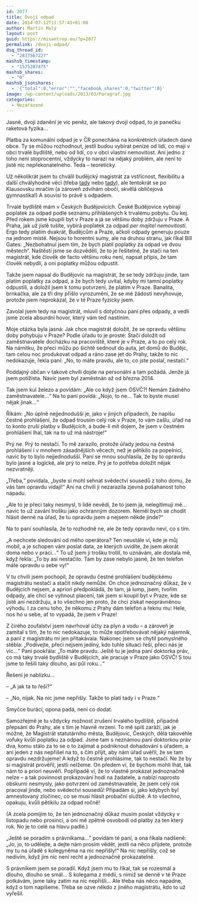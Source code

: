 ```yaml
---
id: 2077
title: Dvojí odpad
date: 2014-07-12T11:57:43+01:00
author: Martin Malý
layout: post
guid: https://misantrop.eu/?p=2077
permalink: /dvoji-odpad/
dsq_thread_id:
  - "2837567227"
mashsb_timestamp:
  - "1575287475"
mashsb_shares:
  - "0"
mashsb_jsonshares:
  - '{"total":0,"error":"","facebook_shares":0,"twitter":0}'
image: /wp-content/uploads/2013/03/Paragraf.jpg
categories:
  - Nezařazené
---
```

Jasně, dvojí zdanění je víc peněz, ale takový dvojí odpad, to je panečku raketová fyzika&#8230;

<!--more-->

Platba za komunální odpad je v ČR ponechána na konkrétních úřadech dané obce. Ty se můžou rozhodnout, jestli budou vybírat peníze od lidí, co mají v obci trvalé bydliště, nebo od lidí, co v obci vlastní nemovitost. Ani jedno z toho není stoprocentní, vždycky to narazí na nějaký problém, ale není to jistě nic nepřekonatelného. Teda &#8211; teoreticky.

Už několikrát jsem tu chválil budějcký magistrát za vstřícnost, flexibilitu a další chvályhodné věci (třeba [tady](https://misantrop.eu/pochvalna-streda-t-mobile-a-magistrat-ceskych-budejovic/) nebo [tady](https://misantrop.eu/740538-je-tohleto-jeste-urad.php)), ale tentokrát se po Klausovsku mračím (a zároveň zdvihám obočí, skvělá obličejová gymnastika!) A souvisí to právě s odpadem.

Trvalé bydliště mám v Českých Budějovicích. České Budějovice vybírají poplatek za odpad podle seznamu přihlášených k trvalému pobytu. Ou kej. Před rokem jsme koupili byt v Praze a já se většinu doby zdržuju v Praze. A Praha, jak už jistě tušíte, vybírá poplatek za odpad _per majitel nemovitosti_. Ergo tedy platím dvakrát, Budějcům a Praze, ačkoli odpady generuju pouze na jednom místě. Nejsou to horentní sumy, ale na druhou stranu, jak říkal Bill Gates: &#8222;Nezbohatnul jsem tím, že bych platil poplatky za odpad ve dvou městech&#8220;. Naštěstí jsme se dozvěděli, že to je řešitelné, že stačí na ten magistrát, kde člověk de facto většinu roku není, napsat přípis, že tam člověk nebydlí, a oni poplatky můžou odpustit.

Takže jsem napsal do Budějovic na magistrát, že se tedy zdržuju jinde, tam platím poplatky za odpad, a že bych tedy uvítal, kdyby mi tamní poplatky odpustili, a doložil jsem k tomu potvrzení, že platím v Praze. Banalita, brnkačka, ale za tři dny přišlo vyrozumění, že se mé žádosti nevyhovuje, protože jsem neprokázal, že v té Praze fyzicky jsem.

Zavolal jsem tedy na magistrát, mluvil s dotyčnou paní přes odpady, a vedli jsme zcela absurdní hovor, který vám teď nastíním.

Moje otázka byla jasná: Jak chce magistrát doložit, že se opravdu většinu doby pohybuju v Praze? Podle úřadu to je prosté: Stačí doložit od zaměstnavatele docházku na pracoviště, které je v Praze, a to po celý rok. Na námitku, že přeci můžu po šichtě sednout do auta, jet domů do Budějc, tam celou noc produkovat odpad a ráno zase jet do Prahy, takže to nic nedokazuje, řekla paní: &#8222;No, to máte pravdu, ale to, co jste poslal, nestačí.&#8220;

Poddajný občan v takové chvíli dojde na personální a tam požádá. Jenže já jsem potížista. Navíc jsem byl zaměstnán až od března 2014.

Tak jsem kul železo a povídám: &#8222;Ale co když jsem OSVČ?! Nemám žádného zaměstnavatele&#8230;&#8220; Na to paní povídá: &#8222;Nojo, to ne&#8230; Tak to byste musel nějak jinak&#8230;&#8220;

Říkám: &#8222;No úplně nejjednodušší je, jako v jiných případech, že napíšu čestné prohlášení, že odpad trousím celý rok v Praze, to vám zašlu, úřad na to konto zruší platby v Budějcích, a bude-li mít dojem, že jsem v čestném prohlášení lhal, tak na to už má nástroje!&#8220;

Prý ne. Prý to nestačí. To mě zarazilo, protože úřady jedou na čestná prohlášení i v mnohem zásadnějších věcech, než je pětikilo za popelnici, navíc by to bylo nejjednodušší. Paní se mnou souhlasila, že by to opravdu bylo jasné a logické, ale prý to nelze. Prý je to potřeba doložit nějak nezvratněji.

&#8222;Třeba,&#8220; povídala, &#8222;byste si mohl sehnat svědectví sousedů z toho domu, že vás tam opravdu vídají!&#8220; Ani na chvíli ji nezarazila zjevná pošahanost toho nápadu.

&#8222;Ale to je přeci taky nesmysl, ti lidé nevědí, že to jsem já, nelegitimují mě&#8230; navíc to už zavání trošku jako ochranným dozorem. Neměl bych se chodit hlásit denně na úřad, že tu opravdu jsem a nejsem někde jinde?&#8220;

Na to paní souhlasila, že to rozhodně ne, ale že tedy opravdu neví, co s tím.

&#8222;A nechcete sledování od mého operátora? Ten neustále ví, kde je můj mobil, a je schopen vám poslat data, ze kterých uvidíte, že jsem akorát doma nebo v práci&#8230;&#8220; To už jsem ji trošku trollil, to uznávám, ale dostala mě, když řekla: &#8222;To by asi nestačilo. Tam by zase nebylo jasné, že ten telefon máte opravdu u sebe vy!&#8220;

V tu chvíli jsem pochopil, že opravdu čestné prohlášení budějckému magistrátu nestačí a stačit nikdy nemůže. On chce jednoznačný důkaz, že v Budějcích nejsem, a apriori předpokládá, že tam, já lump, jsem, tvořím odpady, ale chci se vyhnout placení, tak jsem si koupil byt v Praze, kde se jistě ani nezdržuju, a to všechno jen proto, že chci získat neoprávněnou výhodu. I za cenu toho, že někomu z Prahy dám telefon a řeknu mu: Hele, nos ho u sebe, ať to vypadá, že jsem v Praze!

Z čirého zoufalství jsem navrhoval účty za plyn a vodu &#8211; a zároveň je zamítal s tím, že to nic nedokazuje, to může spotřebovávat nějaký nájemník, a paní z magistrátu mi jen přitakávala. Nakonec jsem se chytil pomyslného stébla: &#8222;Podívejte, přeci nejsem jediný, kdo tuhle situaci řeší, přeci nás je víc&#8230;&#8220; Paní pookřála: &#8222;To máte pravdu. Ještě tu je jedna paní doktorka práv, co má taky trvalé bydliště v Budějcích, ale pracuje v Praze jako OSVČ! S tou jsme to řešili taky dlouho, asi půl roku&#8230;&#8220;

Řešení je nablízku&#8230;

&#8211; &#8222;A jak ta to řeší?&#8220;

&#8211; &#8222;No, nijak. Na nic jsme nepřišly. Takže to platí tady i v Praze.&#8220;

Smyčce burácí, opona padá, není co dodat.

Samozřejmě je tu vždycky možnost zrušení trvalého bydliště, případně přepsání do Prahy, ale s tím je hlavně mrzení. To mě spíš zaráží, jak je možné, že Magistrát statutárního města, Budějovic, Českých, dělá takovéhle vofuky kvůli poplatku za odpad. Jsme tam s neznámou paní doktorkou práv dva, komu stálo za to se o to zajímat a podniknout dohadování s úřadem, a ani jeden z nás nepřišel na to, s čím přijít, aby nám úřad uvěřil, že se tam opravdu nezdržujeme! A když to čestně prohlásíme, tak to nestačí. Ne že by si magistrát prověřil, jestli nelžeme. On předem ví, že bychom mohli lhát, tak nám to a priori neuvěří. Popřípadě ví, že to vlastně prokázat jednoznačně nelze &#8211; a tak povinnost prokazování hodí na žadatele, a nabízí naprosto obskurní nesmysly, jako potvrzení od zaměstnavatele, že jsem celý rok pracoval jinde, nebo svědectví sousedů! Připadám si, jako kdybych byl amnestovaný zločinec, co se musí hlásit probační službě. A to všechno, opakuju, kvůli pětikilu za odpad ročně!

(A zcela pomíjím to, že ten jednoznačný důkaz musím poslat vždycky v listopadu nebo prosinci, a oni mě zpětně osvobodí od platby za ten který rok. No je to celé na hlavu padlé.)

&#8222;Ještě se poradím s právníkama&#8230;&#8220; povídám té paní, a ona říkala nadšeně: &#8222;Jo, jo, to udělejte, a dejte nám prosím vědět, jestli na něco přijdete, protože my tu na úřadě s kolegyněma na nic nepřišly!&#8220; Na nic nepřišly, což se nedivím, když jim nic není recht a jednoznačně prokazatelné.

S právníkem jsem se poradil. Když jsem mu to říkal, tak se rozesmál a dlouho, dlouho se smál&#8230; S kolegama z médií, s nimiž se denně v té Praze potkávám, jsme taky zatím na nic nepřišli&#8230; Ale třeba nás něco napadne, když o tom napíšeme. Třeba se ozve někdo z jiného magistrátu, kdo to už vyřešil.